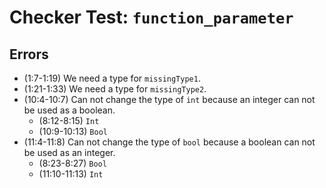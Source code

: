 # Checker Test: `function_parameter`

## Errors
- (1:7-1:19) We need a type for `missingType1`.
- (1:21-1:33) We need a type for `missingType2`.
- (10:4-10:7) Can not change the type of `int` because an integer can not be used as a boolean.
  - (8:12-8:15) `Int`
  - (10:9-10:13) `Bool`
- (11:4-11:8) Can not change the type of `bool` because a boolean can not be used as an integer.
  - (8:23-8:27) `Bool`
  - (11:10-11:13) `Int`
